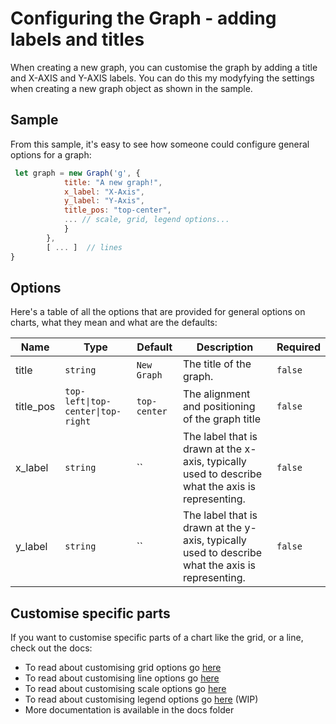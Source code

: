 # Configuring the Graph - adding labels and titles

When creating a new graph, you can customise the graph by adding a title and X-AXIS and Y-AXIS labels.
You can do this my modyfying the settings when creating a new graph object as shown in the sample.

## Sample

From this sample, it's easy to see how someone could configure general options for a graph:

```javascript
 let graph = new Graph('g', {
            title: "A new graph!",
            x_label: "X-Axis",
            y_label: "Y-Axis",
            title_pos: "top-center",
            ... // scale, grid, legend options...
            }
        },
        [ ... ]  // lines
}

```

## Options

Here's a table of all the options that are provided for general options on charts, what they mean and what are the defaults:

| Name      | Type                              | Default      | Description                                                                                      | Required |
|-----------|-----------------------------------|--------------|--------------------------------------------------------------------------------------------------|----------|
| title     | `string`                          | `New Graph`  | The title of the graph.                                                                          | `false`  |
| title_pos | `top-left\|top-center\|top-right` | `top-center` | The alignment and positioning of the graph title                                                 | `false`  |
| x_label   | `string`                          | ``           | The label that is drawn at the x-axis, typically used to describe what the axis is representing. | `false`  |
| y_label   | `string`                          | ``           | The label that is drawn at the y-axis, typically used to describe what the axis is representing. | `false`  |

## Customise specific parts

If you want to customise specific parts of a chart like the grid, or a line, check out the docs:

- To read about customising grid options go [here](grid-options.md)
- To read about customising line options go [here](line-options.md)
- To read about customising scale options go [here](scale-options.md)
- To read about customising legend options go [here](legend-options.md) (WIP)
- More documentation is available in the docs folder
